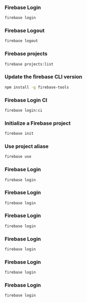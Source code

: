 ### Firebase Login
``` bash
firebase login
```
### Firebase Logout
``` bash
firebase logout
```
### Firebase projects
``` bash
firebase projects:list
```
### Update the firebase CLI version
``` bash
npm install -g firebase-tools
```
### Firebase Login CI
``` bash
firebase login:ci
```
### Initialize a Firebase project
``` bash
firebase init
```
### Use project aliase
``` bash
firebase use
```



### Firebase Login
``` bash
firebase login
```
### Firebase Login
``` bash
firebase login
```
### Firebase Login
``` bash
firebase login
```
### Firebase Login
``` bash
firebase login
```
### Firebase Login
``` bash
firebase login
```
### Firebase Login
``` bash
firebase login
```
